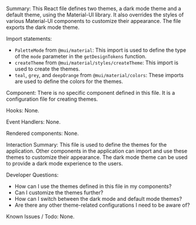 Summary:
This React file defines two themes, a dark mode theme and a default theme, using the Material-UI library. It also overrides the styles of various Material-UI components to customize their appearance. The file exports the dark mode theme.

Import statements:
- `PaletteMode` from `@mui/material`: This import is used to define the type of the `mode` parameter in the `getDesignTokens` function.
- `createTheme` from `@mui/material/styles/createTheme`: This import is used to create the themes.
- `teal`, `grey`, and `deepOrange` from `@mui/material/colors`: These imports are used to define the colors for the themes.

Component:
There is no specific component defined in this file. It is a configuration file for creating themes.

Hooks:
None.

Event Handlers:
None.

Rendered components:
None.

Interaction Summary:
This file is used to define the themes for the application. Other components in the application can import and use these themes to customize their appearance. The dark mode theme can be used to provide a dark mode experience to the users.

Developer Questions:
- How can I use the themes defined in this file in my components?
- Can I customize the themes further?
- How can I switch between the dark mode and default mode themes?
- Are there any other theme-related configurations I need to be aware of?

Known Issues / Todo:
None.